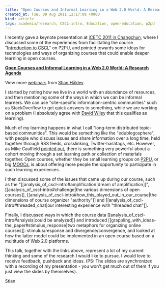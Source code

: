```yaml
---
title: "Open Courses and Informal Learning in a Web 2.0 World: A Research Agenda"
created_at: Tue, 09 Aug 2011 12:17:09 +0000
kind: article
tags: academia/research, CSCL-intro, Education, open-education, p2pU
---
```


I recently gave a keynote presentation at [ICETC 2011 in
Changchun](http://reganmian.net/blog/2011/08/09/icetc-in-changchun-international-conferences-in-china/),
where I discussed some of the experiences from facilitating the course
"[Introduction to
CSCL](http://new.p2pu.org/en/groups/introduction-to-the-field-of-computer-supported-co/content/full-description/)"
on P2PU, and pointed towards some ideas for technologies and ways of
organizing courses that could enable deeper learning in open courses.

**[Open Courses and Informal Learning in a Web 2.0 World: A Research
Agenda](http://www.slideshare.net/houshuang/open-courses-and-informal-learning-in-a-web-20-world-a-research-agenda "Open Courses and Informal Learning in a Web 2.0 World: A Research Agenda")**

View more [webinars](http://www.slideshare.net/) from [Stian
Håklev](http://www.slideshare.net/houshuang)

I started by noting how we live in a world with an abundance of
resources, and then mentioning some of the ways in which we can be
informal learners. We can use "site-specific information-centric
communities" such as StackOverflow to get quick answers to something,
while we are working on a problem (I absolutely agree with [David
Wiley](http://opencontent.org/blog/archives/1882) that this qualifies as
learning).

Much of my learning happens in what I call "long-term distributed
topic-based communities". This would be something like the
"edublogosphere", with people who discuss issues and share information
over a long time, held together through RSS feeds, crosslinking,
Twitter-hashtags, etc. However, as Mike Caulfield [pointed
out](http://webcache.googleusercontent.com/search?q=cache:PInY24gtNdsJ:mikecaulfield.com/2009/01/09/rise-of-the-cohort-educational-and-otherwise/+http://mikecaulfield.com/2009/01/09/rise-of-the-cohort-educational-and-otherwise/&cd=1&hl=en&ct=clnk&gl=us&source=www.google.com),
there is something very powerful about a cohort moving through a set
learning path or collection of materials together. Open courses, whether
they be small learning groups on [P2PU](http://p2pu.org), or big
[MOOCs](http://mooc.ca), is about offering more people the opportunity
to participate in such learning experiences.

I then discussed some of the issues that came up during our course, such
as the "[[analysis_of_cscl-intro\#amplification|dream of
amplification]]", [[analysis_of_cscl-intro\#challenge|the various
dimensions of open courses]],
[[analysis_of_cscl-intro\#how_this_played_out_in_our_course|the
dimensions of course organizer "authority"]] and
[[analysis_of_cscl-intro\#threaded_chat|our interesting experience
with "threaded chat"]].

Finally, I discussed ways in which the course data
[[analysis_of_cscl-intro\#analysis|could be analyzed]] and introduced
[[grappling_with_ideas-the_paper\#stimulus_response|two metaphors
for organizing online courses]]: stimulus/response and
divergence/convergence, and looked at how the latter model could be
implemented in an open course based on a multitude of Web 2.0 platforms.

This talk, together with the links above, represent a lot of my current
thinking and some of the research I would like to pursue. I would love
to receive feedback, pushback and ideas. (PS: The slides are
synchronized with a recording of my presentation - you won't get much
out of them if you just view the slides by themselves).

Stian
